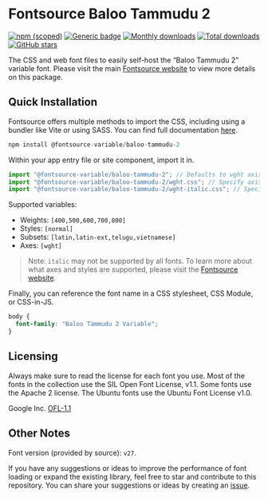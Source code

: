 # Fontsource Baloo Tammudu 2

[![npm (scoped)](https://img.shields.io/npm/v/@fontsource-variable/baloo-tammudu-2?color=brightgreen)](https://www.npmjs.com/package/@fontsource-variable/baloo-tammudu-2) [![Generic badge](https://img.shields.io/badge/fontsource-passing-brightgreen)](https://github.com/fontsource/fontsource) [![Monthly downloads](https://badgen.net/npm/dm/@fontsource-variable/baloo-tammudu-2)](https://github.com/fontsource/fontsource) [![Total downloads](https://badgen.net/npm/dt/@fontsource-variable/baloo-tammudu-2)](https://github.com/fontsource/fontsource) [![GitHub stars](https://img.shields.io/github/stars/fontsource/fontsource.svg?style=social&label=Star)](https://github.com/fontsource/fontsource/stargazers)

The CSS and web font files to easily self-host the “Baloo Tammudu 2” variable font. Please visit the main [Fontsource website](https://fontsource.org/fonts/baloo-tammudu-2) to view more details on this package.

## Quick Installation

Fontsource offers multiple methods to import the CSS, including using a bundler like Vite or using SASS. You can find full documentation [here](https://fontsource.org/docs/getting-started/introduction).

```javascript
npm install @fontsource-variable/baloo-tammudu-2
```

Within your app entry file or site component, import it in.

```javascript
import "@fontsource-variable/baloo-tammudu-2"; // Defaults to wght axis
import "@fontsource-variable/baloo-tammudu-2/wght.css"; // Specify axis
import "@fontsource-variable/baloo-tammudu-2/wght-italic.css"; // Specify axis and style
```

Supported variables:
- Weights: `[400,500,600,700,800]`
- Styles: `[normal]`
- Subsets: `[latin,latin-ext,telugu,vietnamese]`
- Axes: `[wght]`

> Note: `italic` may not be supported by all fonts. To learn more about what axes and styles are supported, please visit the [Fontsource website](https://fontsource.org/fonts/baloo-tammudu-2).

Finally, you can reference the font name in a CSS stylesheet, CSS Module, or CSS-in-JS.

```css
body {
  font-family: "Baloo Tammudu 2 Variable";
}
```

## Licensing
Always make sure to read the license for each font you use. Most of the fonts in the collection use the SIL Open Font License, v1.1. Some fonts use the Apache 2 license. The Ubuntu fonts use the Ubuntu Font License v1.0.

Google Inc.
[OFL-1.1](http://scripts.sil.org/OFL)

## Other Notes
Font version (provided by source): `v27`.

If you have any suggestions or ideas to improve the performance of font loading or expand the existing library, feel free to star and contribute to this repository. You can share your suggestions or ideas by creating an [issue](https://github.com/fontsource/fontsource/issues).